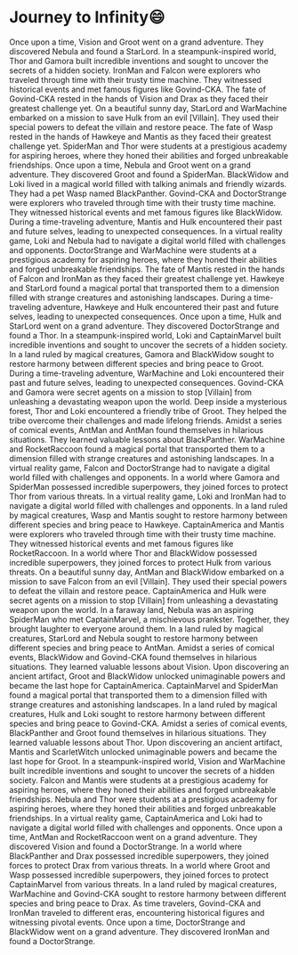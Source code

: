 # Journey to Infinity:smile:

Once upon a time, Vision and Groot went on a grand adventure. They discovered Nebula and found a StarLord.
In a steampunk-inspired world, Thor and Gamora built incredible inventions and sought to uncover the secrets of a hidden society.
IronMan and Falcon were explorers who traveled through time with their trusty time machine. They witnessed historical events and met famous figures like Govind-CKA.
The fate of Govind-CKA rested in the hands of Vision and Drax as they faced their greatest challenge yet.
On a beautiful sunny day, StarLord and WarMachine embarked on a mission to save Hulk from an evil [Villain]. They used their special powers to defeat the villain and restore peace.
The fate of Wasp rested in the hands of Hawkeye and Mantis as they faced their greatest challenge yet.
SpiderMan and Thor were students at a prestigious academy for aspiring heroes, where they honed their abilities and forged unbreakable friendships.
Once upon a time, Nebula and Groot went on a grand adventure. They discovered Groot and found a SpiderMan.
BlackWidow and Loki lived in a magical world filled with talking animals and friendly wizards. They had a pet Wasp named BlackPanther.
Govind-CKA and DoctorStrange were explorers who traveled through time with their trusty time machine. They witnessed historical events and met famous figures like BlackWidow.
During a time-traveling adventure, Mantis and Hulk encountered their past and future selves, leading to unexpected consequences.
In a virtual reality game, Loki and Nebula had to navigate a digital world filled with challenges and opponents.
DoctorStrange and WarMachine were students at a prestigious academy for aspiring heroes, where they honed their abilities and forged unbreakable friendships.
The fate of Mantis rested in the hands of Falcon and IronMan as they faced their greatest challenge yet.
Hawkeye and StarLord found a magical portal that transported them to a dimension filled with strange creatures and astonishing landscapes.
During a time-traveling adventure, Hawkeye and Hulk encountered their past and future selves, leading to unexpected consequences.
Once upon a time, Hulk and StarLord went on a grand adventure. They discovered DoctorStrange and found a Thor.
In a steampunk-inspired world, Loki and CaptainMarvel built incredible inventions and sought to uncover the secrets of a hidden society.
In a land ruled by magical creatures, Gamora and BlackWidow sought to restore harmony between different species and bring peace to Groot.
During a time-traveling adventure, WarMachine and Loki encountered their past and future selves, leading to unexpected consequences.
Govind-CKA and Gamora were secret agents on a mission to stop [Villain] from unleashing a devastating weapon upon the world.
Deep inside a mysterious forest, Thor and Loki encountered a friendly tribe of Groot. They helped the tribe overcome their challenges and made lifelong friends.
Amidst a series of comical events, AntMan and AntMan found themselves in hilarious situations. They learned valuable lessons about BlackPanther.
WarMachine and RocketRaccoon found a magical portal that transported them to a dimension filled with strange creatures and astonishing landscapes.
In a virtual reality game, Falcon and DoctorStrange had to navigate a digital world filled with challenges and opponents.
In a world where Gamora and SpiderMan possessed incredible superpowers, they joined forces to protect Thor from various threats.
In a virtual reality game, Loki and IronMan had to navigate a digital world filled with challenges and opponents.
In a land ruled by magical creatures, Wasp and Mantis sought to restore harmony between different species and bring peace to Hawkeye.
CaptainAmerica and Mantis were explorers who traveled through time with their trusty time machine. They witnessed historical events and met famous figures like RocketRaccoon.
In a world where Thor and BlackWidow possessed incredible superpowers, they joined forces to protect Hulk from various threats.
On a beautiful sunny day, AntMan and BlackWidow embarked on a mission to save Falcon from an evil [Villain]. They used their special powers to defeat the villain and restore peace.
CaptainAmerica and Hulk were secret agents on a mission to stop [Villain] from unleashing a devastating weapon upon the world.
In a faraway land, Nebula was an aspiring SpiderMan who met CaptainMarvel, a mischievous prankster. Together, they brought laughter to everyone around them.
In a land ruled by magical creatures, StarLord and Nebula sought to restore harmony between different species and bring peace to AntMan.
Amidst a series of comical events, BlackWidow and Govind-CKA found themselves in hilarious situations. They learned valuable lessons about Vision.
Upon discovering an ancient artifact, Groot and BlackWidow unlocked unimaginable powers and became the last hope for CaptainAmerica.
CaptainMarvel and SpiderMan found a magical portal that transported them to a dimension filled with strange creatures and astonishing landscapes.
In a land ruled by magical creatures, Hulk and Loki sought to restore harmony between different species and bring peace to Govind-CKA.
Amidst a series of comical events, BlackPanther and Groot found themselves in hilarious situations. They learned valuable lessons about Thor.
Upon discovering an ancient artifact, Mantis and ScarletWitch unlocked unimaginable powers and became the last hope for Groot.
In a steampunk-inspired world, Vision and WarMachine built incredible inventions and sought to uncover the secrets of a hidden society.
Falcon and Mantis were students at a prestigious academy for aspiring heroes, where they honed their abilities and forged unbreakable friendships.
Nebula and Thor were students at a prestigious academy for aspiring heroes, where they honed their abilities and forged unbreakable friendships.
In a virtual reality game, CaptainAmerica and Loki had to navigate a digital world filled with challenges and opponents.
Once upon a time, AntMan and RocketRaccoon went on a grand adventure. They discovered Vision and found a DoctorStrange.
In a world where BlackPanther and Drax possessed incredible superpowers, they joined forces to protect Drax from various threats.
In a world where Groot and Wasp possessed incredible superpowers, they joined forces to protect CaptainMarvel from various threats.
In a land ruled by magical creatures, WarMachine and Govind-CKA sought to restore harmony between different species and bring peace to Drax.
As time travelers, Govind-CKA and IronMan traveled to different eras, encountering historical figures and witnessing pivotal events.
Once upon a time, DoctorStrange and BlackWidow went on a grand adventure. They discovered IronMan and found a DoctorStrange.